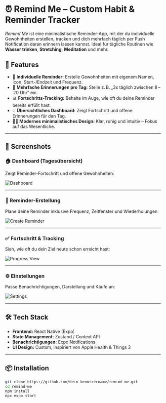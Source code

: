 # ⏰ Remind Me – Custom Habit & Reminder Tracker

_Remind Me_ ist eine minimalistische Reminder-App, mit der du individuelle Gewohnheiten erstellen, tracken und dich mehrfach täglich per Push Notification daran erinnern lassen kannst. Ideal für tägliche Routinen wie **Wasser trinken**, **Stretching**, **Meditation** und mehr.

## 🧠 Features

- 🎯 **Individuelle Reminder:** Erstelle Gewohnheiten mit eigenem Namen, Icon, Start-/Endzeit und Frequenz.
- 🔔 **Mehrfache Erinnerungen pro Tag:** Stelle z. B. „3x täglich zwischen 8 – 20 Uhr“ ein.
- 📊 **Fortschritts-Tracking:** Behalte im Auge, wie oft du deine Reminder bereits erfüllt hast.
- 💡 **Übersichtliches Dashboard:** Zeigt Fortschritt und offene Erinnerungen für den Tag.
- 🧘‍♂️ **Modernes minimalistisches Design:** Klar, ruhig und intuitiv – Fokus auf das Wesentliche.

---

## 📸 Screenshots

### 🏠 Dashboard (Tagesübersicht)
Zeigt Reminder-Fortschritt und offene Gewohnheiten:

![Dashboard](/mnt/data/iPhone%2014%20&%2015%20Pro%20-%203.png)

---

### 📅 Reminder-Erstellung
Plane deine Reminder inklusive Frequenz, Zeitfenster und Wiederholungen:

![Create Reminder](/mnt/data/iPhone%2014%20&%2015%20Pro%20-%204.png)

---

### ✅ Fortschritt & Tracking
Sieh, wie oft du dein Ziel heute schon erreicht hast:

![Progress View](/mnt/data/iPhone%2014%20&%2015%20Pro%20-%208.png)

---

### ⚙️ Einstellungen
Passe Benachrichtigungen, Darstellung und Käufe an:

![Settings](/mnt/data/iPhone%2014%20&%2015%20Pro%20-%201.png)

---

## 🛠️ Tech Stack

- **Frontend:** React Native (Expo)
- **State Management:** Zustand / Context API
- **Benachrichtigungen:** Expo Notifications
- **UI Design:** Custom, inspiriert von Apple Health & Things 3

---

## 📦 Installation

```bash
git clone https://github.com/dein-benutzername/remind-me.git
cd remind-me
npm install
npx expo start
